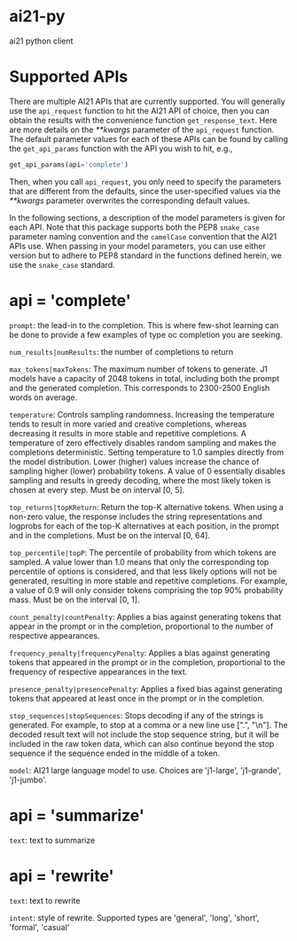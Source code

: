 # ai21-py
ai21 python client

# Supported APIs

There are multiple AI21 APIs that are currently supported. You will generally use the `api_request` 
function to hit the AI21 API of choice, then you can obtain the results with the convenience function 
`get_response_text`. Here are more details on the _**kwargs_ parameter of the `api_request` function. 
The default parameter values for each of these APIs can be found by calling the `get_api_params` function 
with the API you wish to hit, e.g., 

```python
get_api_params(api='complete')
```

Then, when you call `api_request`, you only need to specify the parameters that are different from
the defaults, since the user-specified values via the _**kwargs_ parameter overwrites the corresponding 
default values.

In the following sections, a description of the model parameters is given for each API. 
Note that this package supports both the PEP8 `snake_case` parameter naming convention 
and the `camelCase` convention that the AI21 APIs use. When passing in your model parameters, you can use
either version but to adhere to PEP8 standard in the functions defined herein, we use the `snake_case`
standard.

# api = 'complete'

`prompt`: the lead-in to the completion. This is where few-shot learning can be done to provide a few examples of 
type oc completion you are seeking.

`num_results|numResults`: the number of completions to return

`max_tokens|maxTokens`: The maximum number of tokens to generate. J1 models have a capacity of 2048 tokens in total,
including both the prompt and the generated completion. This corresponds to 2300-2500 English words on average.

`temperature`: Controls sampling randomness. Increasing the temperature tends to result in more varied and
creative completions, whereas decreasing it results in more stable and repetitive completions. A temperature of
zero effectively disables random sampling and makes the completions deterministic. Setting temperature to 1.0
samples directly from the model distribution. Lower (higher) values increase the chance of sampling higher (lower)
probability tokens. A value of 0 essentially disables sampling and results in greedy decoding, where the most
likely token is chosen at every step. Must be on interval [0, 5].

`top_returns|topKReturn`: Return the top-K alternative tokens. When using a non-zero value, the
response includes the string representations and logprobs for each of the top-K alternatives at each position,
in the prompt and in the completions. Must be on the interval [0, 64].

`top_percentile|topP`: The percentile of probability from which tokens are sampled. A value lower than 1.0 means
that only the corresponding top percentile of options is considered, and that less likely options will not be
generated, resulting in more stable and repetitive completions. For example, a value of 0.9 will only consider
tokens comprising the top 90% probability mass. Must be on the interval [0, 1].

`count_penalty|countPenalty`: Applies a bias against generating tokens that appear in the prompt or in the completion,
proportional to the number of respective appearances.

`frequency_penalty|frequencyPenalty`: Applies a bias against generating tokens that appeared in the prompt or in the
completion, proportional to the frequency of respective appearances in the text.

`presence_penalty|presencePenalty`: Applies a fixed bias against generating tokens that appeared at least once in the prompt
or in the completion.

`stop_sequences|stopSequences`: Stops decoding if any of the strings is generated. For example, to stop at a comma or a
new line use [".", "\n"]. The decoded result text will not include the stop sequence string, but it will be
included in the raw token data, which can also continue beyond the stop sequence if the sequence ended in the
middle of a token.

`model`: AI21 large language model to use. Choices are 'j1-large', 'j1-grande', 'j1-jumbo'.


# api = 'summarize'

`text`: text to summarize

# api = 'rewrite'

`text`: text to rewrite

`intent`: style of rewrite. Supported types are 'general', 'long', 'short', 'formal', 'casual'

